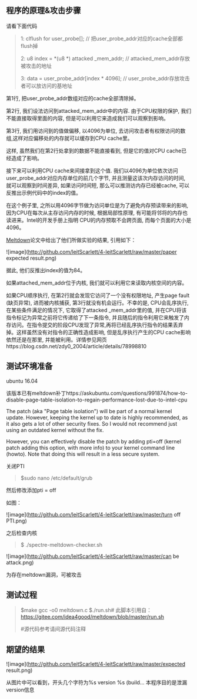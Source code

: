 ## 程序的原理&攻击步骤

请看下面代码

> 1:  clflush for user_probe[]; // 把user_probe_addr对应的cache全部都flush掉
>
> 2:  u8 index = *(u8 *) attacked _mem_addr; // attacked_mem_addr存放被攻击的地址
>
> 3:  data = user_probe_addr[index * 4096]; // user_probe_addr存放攻击者可以放访问的基地址 
>

 第1行, 把user_probe_addr数组对应的cache全部清除掉。

 第2行, 我们设法访问到attacked_mem_addr中的内容. 由于CPU权限的保护, 我们不能直接取得里面的内容, 但是可以利用它来造成我们可以观察到影响。

 第3行, 我们用访问到的值做偏移, 以4096为单位, 去访问攻击者有权限访问的数组,这样对应偏移处的内存就可以缓存到CPU cache里。

 这样, 虽然我们在第2行处拿到的数据不能直接看到, 但是它的值对CPU cache已经造成了影响。

 接下来可以利用CPU cache来间接拿到这个值. 我们以4096为单位依次访问user_probe_addr对应内存单位的前几个字节,  并且测量这该次内存访问的时间, 就可以观察到时间差异, 如果访问时间短, 那么可以推测访内存已经被cache,  可以反推出示例代码中的index的值。

 在这个例子里, 之所以用4096字节做为访问单位是为了避免内存预读带来的影响, 因为CPU在每次从主存访问内存的时候, 根据局部性原理, 有可能将邻将的内存也读进来。Intel的开发手册上指明 CPU的内存预取不会跨页面, 而每个页面的大小是4096。

[Meltdown](https://meltdownattack.com/meltdown.pdf)论文中给出了他们所做实验的结果, 引用如下：

![image](http://github.com/leitScarlett/4-leitScarlett/raw/master/paper expected result.png)

据此, 他们反推出index的值为84。



如果attached_mem_addr位于内核, 我们就可以利用它来读取内核空间的内容。

如果CPU顺序执行, 在第2行就会发现它访问了一个没有权限地址, 产生page fault (缺页异常), 进而被内核捕获, 第3行就没有机会运行。不幸的是, CPU会乱序执行, 在某些条件满足的情况下, 它取得了attacked _mem_addr里的值, 并在CPU将该指令标记为异常之前将它传递给了下一条指令, 并且随后的指令利用它来触发了内存访问。在指令提交的阶段CPU发现了异常,再将已经乱序执行指令的结果丢弃掉。这样虽然没有对指令的正确性造成影响, 但是乱序执行产生的CPU cache影响依然还是在那里, 并能被利用。详情参见网页https://blog.csdn.net/zdy0_2004/article/details/78998810

 

##                                                                                                                                                                                                                                                                                                                                                                                                                                                                                                                                                                                                                                      测试环境准备

ubuntu 16.04

该版本已有meltdown补丁https://askubuntu.com/questions/991874/how-to-disable-page-table-isolation-to-regain-performance-lost-due-to-intel-cpu

The patch (aka "Page table isolation") will be part of a normal kernel update. However, keeping the kernel up to date is highly recommended, as it also gets a lot of other security fixes. So I would not recommend just using an outdated kernel without the fix.

However, you can effectively disable the patch by adding pti=off (kernel patch adding this option, with more info) to your kernel command line (howto). Note that doing this will result in a less secure system.

关闭PTI

> $sudo nano /etc/default/grub

然后修改添加pti = off

如图：

![image](http://github.com/leitScarlett/4-leitScarlett/raw/master/turn off PTI.png)

之后检查内核

> $ ./spectre-meltdown-checker.sh 

![image](http://github.com/leitScarlett/4-leitScarlett/raw/master/can be attack.png)

为存在meltdown漏洞，可被攻击

## 测试过程

> $make
> gcc -o0 meltdown.c
> $./run.sh# 此脚本引用自：https://gitee.com/idea4good/meltdown/blob/master/run.sh
>
>#源代码参考请间源代码注释

## 期望的结果

![image](http://github.com/leitScarlett/4-leitScarlett/raw/master/expected result.png)

从图片中可以看到，开头几个字符为%s version %s (build... 本程序目的是泄漏version信息